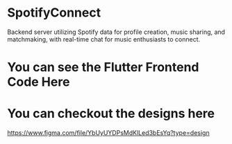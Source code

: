 # SpotifyConnect
Backend server utilizing Spotify data for profile creation, music sharing, and matchmaking, with real-time chat for music enthusiasts to connect.
# You can see the Flutter Frontend Code Here

# You can checkout the designs here
https://www.figma.com/file/YbUyUYDPsMdKlLed3bEsYq?type=design
